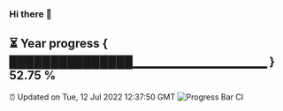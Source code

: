 ### Hi there 👋
⏳ Year progress { ███████████████▁▁▁▁▁▁▁▁▁▁▁▁▁▁▁ } 52.75 %
---
⏰ Updated on Tue, 12 Jul 2022 12:37:50 GMT
![Progress Bar CI](https://github.com/liununu/liununu/workflows/Progress%20Bar%20CI/badge.svg)
